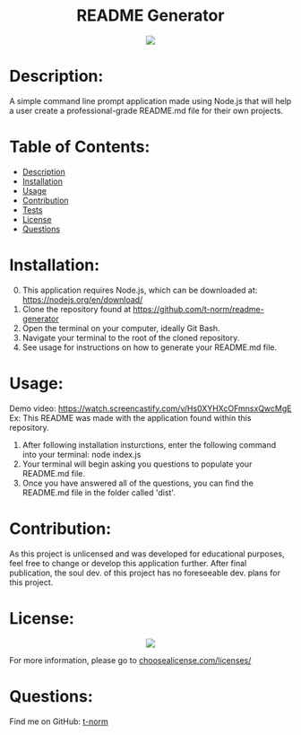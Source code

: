 # <h1 align="center">README Generator</h1>

  <p align="center"><img src="https://img.shields.io/badge/License-Unlicensed-red?style=plastic" /></p>

  # Description:
  A simple command line prompt application made using Node.js that will help a user create a professional-grade README.md file for their own projects.

  # Table of Contents:
  - [Description](#description)
  - [Installation](#installation)
  - [Usage](#usage)
  - [Contribution](#contribution)
  - [Tests](#tests)
  - [License](#license)
  - [Questions](#questions)

  # Installation:
  0. This application requires Node.js, which can be downloaded at: <a href="https://nodejs.org/en/download/" target="_blank">https://nodejs.org/en/download/</a>
  1. Clone the repository found at <a href="https://github.com/t-norm/readme-generator" target="_blank">https://github.com/t-norm/readme-generator</a>
  2. Open the terminal on your computer, ideally Git Bash.
  3. Navigate your terminal to the root of the cloned repository.
  4. See usage for instructions on how to generate your README.md file.

  # Usage:
  Demo video: https://watch.screencastify.com/v/Hs0XYHXcOFmnsxQwcMgE
  Ex: This README was made with the application found within this repository.
  1. After following installation insturctions, enter the following command into your terminal: node index.js
  2. Your terminal will begin asking you questions to populate your README.md file.
  3. Once you have answered all of the questions, you can find the README.md file in the folder called 'dist'.

  # Contribution:
  As this project is unlicensed and was developed for educational purposes, feel free to change or develop this application further. After final publication, the soul dev. of this project has no foreseeable dev. plans for this project.

  # License:
  
  <p align="center"><img src="https://img.shields.io/badge/License-Unlicensed-red?style=plastic" /></p>
  
  For more information, please go to <a href="https://choosealicense.com/licenses/" target="_blank">choosealicense.com/licenses/</a>
  
  # Questions:
  Find me on GitHub: [t-norm](https://github.com/t-norm)